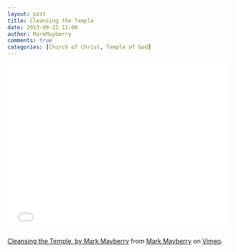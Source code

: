 ```yaml
---
layout: post
title: Cleansing the Temple
date: 2013-09-22 11:00
author: MarkMayberry
comments: true
categories: [Church of Christ, Temple of God]
---
```

<iframe src="//player.vimeo.com/video/75229730" width="500" height="375" frameborder="0" webkitallowfullscreen mozallowfullscreen allowfullscreen></iframe> <p><a href="http://vimeo.com/75229730">Cleansing the Temple, by Mark Mayberry</a> from <a href="http://vimeo.com/ascoc">Mark Mayberry</a> on <a href="https://vimeo.com">Vimeo</a>.</p>
